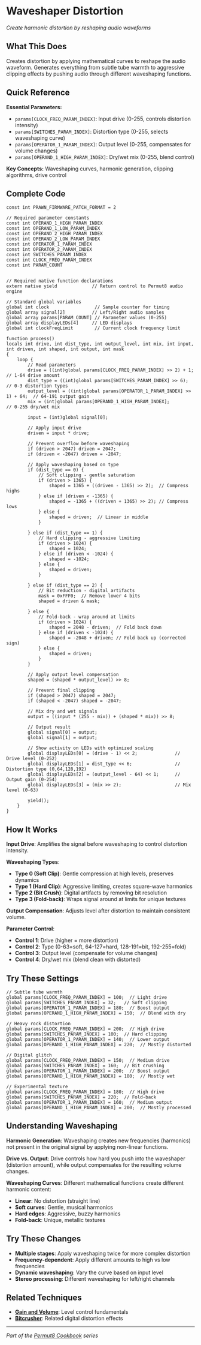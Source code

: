 # Waveshaper Distortion

*Create harmonic distortion by reshaping audio waveforms*

## What This Does

Creates distortion by applying mathematical curves to reshape the audio waveform. Generates everything from subtle tube warmth to aggressive clipping effects by pushing audio through different waveshaping functions.

## Quick Reference

**Essential Parameters:**
- `params[CLOCK_FREQ_PARAM_INDEX]`: Input drive (0-255, controls distortion intensity)
- `params[SWITCHES_PARAM_INDEX]`: Distortion type (0-255, selects waveshaping curve)
- `params[OPERATOR_1_PARAM_INDEX]`: Output level (0-255, compensates for volume changes)
- `params[OPERAND_1_HIGH_PARAM_INDEX]`: Dry/wet mix (0-255, blend control)

**Key Concepts:** Waveshaping curves, harmonic generation, clipping algorithms, drive control

## Complete Code

```impala
const int PRAWN_FIRMWARE_PATCH_FORMAT = 2

// Required parameter constants
const int OPERAND_1_HIGH_PARAM_INDEX
const int OPERAND_1_LOW_PARAM_INDEX
const int OPERAND_2_HIGH_PARAM_INDEX
const int OPERAND_2_LOW_PARAM_INDEX
const int OPERATOR_1_PARAM_INDEX
const int OPERATOR_2_PARAM_INDEX
const int SWITCHES_PARAM_INDEX
const int CLOCK_FREQ_PARAM_INDEX
const int PARAM_COUNT


// Required native function declarations
extern native yield             // Return control to Permut8 audio engine

// Standard global variables
global int clock                 // Sample counter for timing
global array signal[2]          // Left/Right audio samples
global array params[PARAM_COUNT] // Parameter values (0-255)
global array displayLEDs[4]     // LED displays
global int clockFreqLimit        // Current clock frequency limit

function process()
locals int drive, int dist_type, int output_level, int mix, int input, int driven, int shaped, int output, int mask
{
    loop {
        // Read parameters
        drive = ((int)global params[CLOCK_FREQ_PARAM_INDEX] >> 2) + 1;     // 1-64 drive amount
        dist_type = ((int)global params[SWITCHES_PARAM_INDEX] >> 6);     // 0-3 distortion types
        output_level = ((int)global params[OPERATOR_1_PARAM_INDEX] >> 1) + 64;  // 64-191 output gain
        mix = (int)global params[OPERAND_1_HIGH_PARAM_INDEX];                  // 0-255 dry/wet mix
        
        input = (int)global signal[0];
        
        // Apply input drive
        driven = input * drive;
        
        // Prevent overflow before waveshaping
        if (driven > 2047) driven = 2047;
        if (driven < -2047) driven = -2047;
        
        // Apply waveshaping based on type
        if (dist_type == 0) {
            // Soft clipping - gentle saturation
            if (driven > 1365) {
                shaped = 1365 + ((driven - 1365) >> 2);  // Compress highs
            } else if (driven < -1365) {
                shaped = -1365 + ((driven + 1365) >> 2); // Compress lows
            } else {
                shaped = driven;  // Linear in middle
            }
            
        } else if (dist_type == 1) {
            // Hard clipping - aggressive limiting
            if (driven > 1024) {
                shaped = 1024;
            } else if (driven < -1024) {
                shaped = -1024;
            } else {
                shaped = driven;
            }
            
        } else if (dist_type == 2) {
            // Bit reduction - digital artifacts
            mask = 0xFFF0;  // Remove lower 4 bits
            shaped = driven & mask;
            
        } else {
            // Fold-back - wrap around at limits
            if (driven > 1024) {
                shaped = 2048 - driven;  // Fold back down
            } else if (driven < -1024) {
                shaped = -2048 + driven; // Fold back up (corrected sign)
            } else {
                shaped = driven;
            }
        }
        
        // Apply output level compensation
        shaped = (shaped * output_level) >> 8;
        
        // Prevent final clipping
        if (shaped > 2047) shaped = 2047;
        if (shaped < -2047) shaped = -2047;
        
        // Mix dry and wet signals
        output = ((input * (255 - mix)) + (shaped * mix)) >> 8;
        
        // Output result
        global signal[0] = output;
        global signal[1] = output;
        
        // Show activity on LEDs with optimized scaling
        global displayLEDs[0] = (drive - 1) << 2;              // Drive level (0-252)
        global displayLEDs[1] = dist_type << 6;                // Distortion type (0,64,128,192)
        global displayLEDs[2] = (output_level - 64) << 1;      // Output gain (0-254)
        global displayLEDs[3] = (mix >> 2);                    // Mix level (0-63)
        
        yield();
    }
}

```

## How It Works

**Input Drive**: Amplifies the signal before waveshaping to control distortion intensity.

**Waveshaping Types**:
- **Type 0 (Soft Clip)**: Gentle compression at high levels, preserves dynamics
- **Type 1 (Hard Clip)**: Aggressive limiting, creates square-wave harmonics
- **Type 2 (Bit Crush)**: Digital artifacts by removing bit resolution
- **Type 3 (Fold-back)**: Wraps signal around at limits for unique textures

**Output Compensation**: Adjusts level after distortion to maintain consistent volume.

**Parameter Control**:
- **Control 1**: Drive (higher = more distortion)
- **Control 2**: Type (0-63=soft, 64-127=hard, 128-191=bit, 192-255=fold)
- **Control 3**: Output level (compensate for volume changes)
- **Control 4**: Dry/wet mix (blend clean with distorted)

## Try These Settings

```impala
// Subtle tube warmth
global params[CLOCK_FREQ_PARAM_INDEX] = 100;  // Light drive
global params[SWITCHES_PARAM_INDEX] = 32;   // Soft clipping
global params[OPERATOR_1_PARAM_INDEX] = 180;  // Boost output
global params[OPERAND_1_HIGH_PARAM_INDEX] = 150;  // Blend with dry

// Heavy rock distortion
global params[CLOCK_FREQ_PARAM_INDEX] = 200;  // High drive
global params[SWITCHES_PARAM_INDEX] = 100;  // Hard clipping
global params[OPERATOR_1_PARAM_INDEX] = 140;  // Lower output
global params[OPERAND_1_HIGH_PARAM_INDEX] = 220;  // Mostly distorted

// Digital glitch
global params[CLOCK_FREQ_PARAM_INDEX] = 150;  // Medium drive
global params[SWITCHES_PARAM_INDEX] = 160;  // Bit crushing
global params[OPERATOR_1_PARAM_INDEX] = 200;  // Boost output
global params[OPERAND_1_HIGH_PARAM_INDEX] = 180;  // Mostly wet

// Experimental texture
global params[CLOCK_FREQ_PARAM_INDEX] = 180;  // High drive
global params[SWITCHES_PARAM_INDEX] = 220;  // Fold-back
global params[OPERATOR_1_PARAM_INDEX] = 160;  // Medium output
global params[OPERAND_1_HIGH_PARAM_INDEX] = 200;  // Mostly processed
```

## Understanding Waveshaping

**Harmonic Generation**: Waveshaping creates new frequencies (harmonics) not present in the original signal by applying non-linear functions.

**Drive vs. Output**: Drive controls how hard you push into the waveshaper (distortion amount), while output compensates for the resulting volume changes.

**Waveshaping Curves**: Different mathematical functions create different harmonic content:
- **Linear**: No distortion (straight line)
- **Soft curves**: Gentle, musical harmonics
- **Hard edges**: Aggressive, buzzy harmonics
- **Fold-back**: Unique, metallic textures

## Try These Changes

- **Multiple stages**: Apply waveshaping twice for more complex distortion
- **Frequency-dependent**: Apply different amounts to high vs low frequencies
- **Dynamic waveshaping**: Vary the curve based on input level
- **Stereo processing**: Different waveshaping for left/right channels

## Related Techniques

- **[Gain and Volume](../fundamentals/gain-and-volume.md)**: Level control fundamentals
- **[Bitcrusher](bitcrusher.md)**: Related digital distortion effects

---
*Part of the [Permut8 Cookbook](../index.md) series*